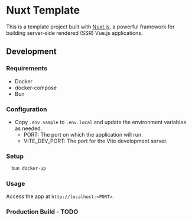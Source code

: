 # Nuxt Template

This is a template project built with [Nuxt.js](https://nuxtjs.org/), a powerful framework for building server-side rendered (SSR) Vue.js applications.

## Development

### Requirements

- Docker
- docker-compose
- Bun

### Configuration

- Copy `.env.sample` to `.env.local` and update the environment variables as needed.
  - PORT: The port on which the application will run.
  - VITE_DEV_PORT: The port for the Vite development server.

### Setup

```sh
  bun docker-up
```

### Usage

Access the app at `http://localhost:<PORT>`.

### Production Build - TODO
